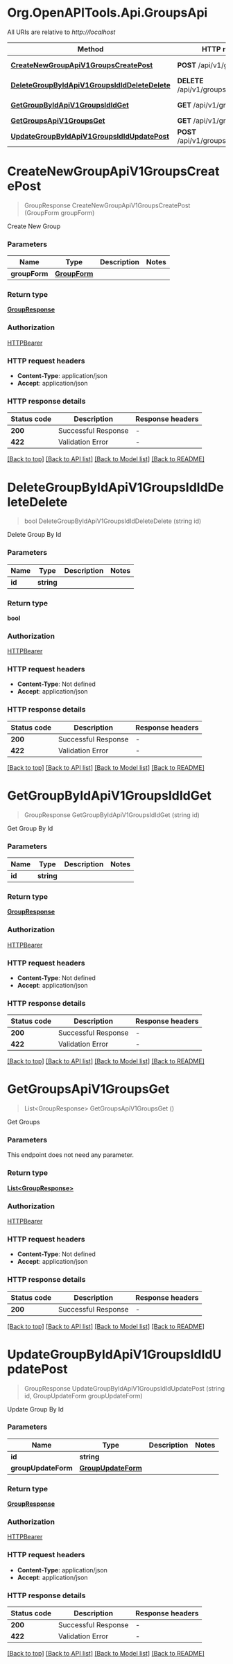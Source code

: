 # Org.OpenAPITools.Api.GroupsApi

All URIs are relative to *http://localhost*

| Method | HTTP request | Description |
|--------|--------------|-------------|
| [**CreateNewGroupApiV1GroupsCreatePost**](GroupsApi.md#createnewgroupapiv1groupscreatepost) | **POST** /api/v1/groups/create | Create New Group |
| [**DeleteGroupByIdApiV1GroupsIdIdDeleteDelete**](GroupsApi.md#deletegroupbyidapiv1groupsididdeletedelete) | **DELETE** /api/v1/groups/id/{id}/delete | Delete Group By Id |
| [**GetGroupByIdApiV1GroupsIdIdGet**](GroupsApi.md#getgroupbyidapiv1groupsididget) | **GET** /api/v1/groups/id/{id} | Get Group By Id |
| [**GetGroupsApiV1GroupsGet**](GroupsApi.md#getgroupsapiv1groupsget) | **GET** /api/v1/groups/ | Get Groups |
| [**UpdateGroupByIdApiV1GroupsIdIdUpdatePost**](GroupsApi.md#updategroupbyidapiv1groupsididupdatepost) | **POST** /api/v1/groups/id/{id}/update | Update Group By Id |

<a id="createnewgroupapiv1groupscreatepost"></a>
# **CreateNewGroupApiV1GroupsCreatePost**
> GroupResponse CreateNewGroupApiV1GroupsCreatePost (GroupForm groupForm)

Create New Group


### Parameters

| Name | Type | Description | Notes |
|------|------|-------------|-------|
| **groupForm** | [**GroupForm**](GroupForm.md) |  |  |

### Return type

[**GroupResponse**](GroupResponse.md)

### Authorization

[HTTPBearer](../README.md#HTTPBearer)

### HTTP request headers

 - **Content-Type**: application/json
 - **Accept**: application/json


### HTTP response details
| Status code | Description | Response headers |
|-------------|-------------|------------------|
| **200** | Successful Response |  -  |
| **422** | Validation Error |  -  |

[[Back to top]](#) [[Back to API list]](../../README.md#documentation-for-api-endpoints) [[Back to Model list]](../../README.md#documentation-for-models) [[Back to README]](../../README.md)

<a id="deletegroupbyidapiv1groupsididdeletedelete"></a>
# **DeleteGroupByIdApiV1GroupsIdIdDeleteDelete**
> bool DeleteGroupByIdApiV1GroupsIdIdDeleteDelete (string id)

Delete Group By Id


### Parameters

| Name | Type | Description | Notes |
|------|------|-------------|-------|
| **id** | **string** |  |  |

### Return type

**bool**

### Authorization

[HTTPBearer](../README.md#HTTPBearer)

### HTTP request headers

 - **Content-Type**: Not defined
 - **Accept**: application/json


### HTTP response details
| Status code | Description | Response headers |
|-------------|-------------|------------------|
| **200** | Successful Response |  -  |
| **422** | Validation Error |  -  |

[[Back to top]](#) [[Back to API list]](../../README.md#documentation-for-api-endpoints) [[Back to Model list]](../../README.md#documentation-for-models) [[Back to README]](../../README.md)

<a id="getgroupbyidapiv1groupsididget"></a>
# **GetGroupByIdApiV1GroupsIdIdGet**
> GroupResponse GetGroupByIdApiV1GroupsIdIdGet (string id)

Get Group By Id


### Parameters

| Name | Type | Description | Notes |
|------|------|-------------|-------|
| **id** | **string** |  |  |

### Return type

[**GroupResponse**](GroupResponse.md)

### Authorization

[HTTPBearer](../README.md#HTTPBearer)

### HTTP request headers

 - **Content-Type**: Not defined
 - **Accept**: application/json


### HTTP response details
| Status code | Description | Response headers |
|-------------|-------------|------------------|
| **200** | Successful Response |  -  |
| **422** | Validation Error |  -  |

[[Back to top]](#) [[Back to API list]](../../README.md#documentation-for-api-endpoints) [[Back to Model list]](../../README.md#documentation-for-models) [[Back to README]](../../README.md)

<a id="getgroupsapiv1groupsget"></a>
# **GetGroupsApiV1GroupsGet**
> List&lt;GroupResponse&gt; GetGroupsApiV1GroupsGet ()

Get Groups


### Parameters
This endpoint does not need any parameter.
### Return type

[**List&lt;GroupResponse&gt;**](GroupResponse.md)

### Authorization

[HTTPBearer](../README.md#HTTPBearer)

### HTTP request headers

 - **Content-Type**: Not defined
 - **Accept**: application/json


### HTTP response details
| Status code | Description | Response headers |
|-------------|-------------|------------------|
| **200** | Successful Response |  -  |

[[Back to top]](#) [[Back to API list]](../../README.md#documentation-for-api-endpoints) [[Back to Model list]](../../README.md#documentation-for-models) [[Back to README]](../../README.md)

<a id="updategroupbyidapiv1groupsididupdatepost"></a>
# **UpdateGroupByIdApiV1GroupsIdIdUpdatePost**
> GroupResponse UpdateGroupByIdApiV1GroupsIdIdUpdatePost (string id, GroupUpdateForm groupUpdateForm)

Update Group By Id


### Parameters

| Name | Type | Description | Notes |
|------|------|-------------|-------|
| **id** | **string** |  |  |
| **groupUpdateForm** | [**GroupUpdateForm**](GroupUpdateForm.md) |  |  |

### Return type

[**GroupResponse**](GroupResponse.md)

### Authorization

[HTTPBearer](../README.md#HTTPBearer)

### HTTP request headers

 - **Content-Type**: application/json
 - **Accept**: application/json


### HTTP response details
| Status code | Description | Response headers |
|-------------|-------------|------------------|
| **200** | Successful Response |  -  |
| **422** | Validation Error |  -  |

[[Back to top]](#) [[Back to API list]](../../README.md#documentation-for-api-endpoints) [[Back to Model list]](../../README.md#documentation-for-models) [[Back to README]](../../README.md)

